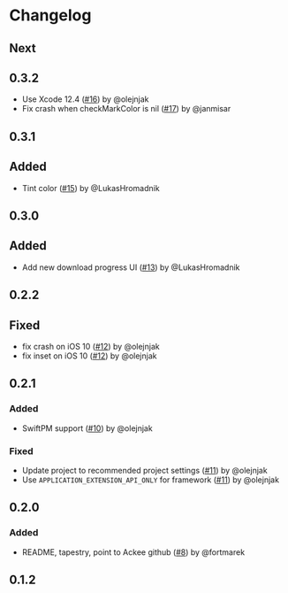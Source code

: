 # Changelog

## Next 

## 0.3.2

- Use Xcode 12.4 ([#16](https://github.com/AckeeCZ/ACKImagePicker/pull/16)) by @olejnjak
- Fix crash when checkMarkColor is nil ([#17](https://github.com/AckeeCZ/ACKImagePicker/pull/17)) by @janmisar

## 0.3.1

## Added
- Tint color ([#15](https://github.com/AckeeCZ/ACKImagePicker/pull/15)) by @LukasHromadnik

## 0.3.0

## Added
- Add new download progress UI ([#13](https://github.com/AckeeCZ/ACKImagePicker/pull/13)) by @LukasHromadnik

## 0.2.2

## Fixed
- fix crash on iOS 10 ([#12](https://github.com/AckeeCZ/ACKImagePicker/pull/12)) by @olejnjak
- fix inset on iOS 10 ([#12](https://github.com/AckeeCZ/ACKImagePicker/pull/12)) by @olejnjak

## 0.2.1

### Added
- SwiftPM support ([#10](https://github.com/AckeeCZ/ACKImagePicker/pull/10)) by @olejnjak

### Fixed
- Update project to recommended project settings ([#11](https://github.com/AckeeCZ/ACKImagePicker/pull/11)) by  @olejnjak
- Use `APPLICATION_EXTENSION_API_ONLY` for framework ([#11](https://github.com/AckeeCZ/ACKImagePicker/pull/11)) by  @olejnjak

## 0.2.0

### Added
- README, tapestry, point to Ackee github ([#8](https://github.com/AckeeCZ/ACKImagePicker/pull/8)) by @fortmarek

## 0.1.2

